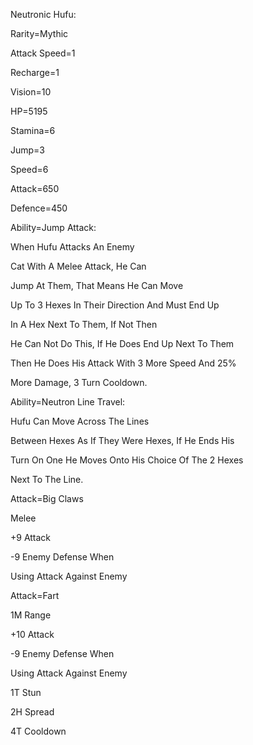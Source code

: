 Neutronic Hufu:

Rarity=Mythic

Attack Speed=1

Recharge=1

Vision=10

HP=5195

Stamina=6

Jump=3

Speed=6

Attack=650

Defence=450

Ability=Jump Attack:

When Hufu Attacks An Enemy

Cat With A Melee Attack, He Can

Jump At Them, That Means He Can Move

Up To 3 Hexes In Their Direction And Must End Up

In A Hex Next To Them, If Not Then

He Can Not Do This, If He Does End Up Next To Them

Then He Does His Attack With 3 More Speed And 25%

More Damage, 3 Turn Cooldown.

Ability=Neutron Line Travel:

Hufu Can Move Across The Lines

Between Hexes As If They Were Hexes, If He Ends His

Turn On One He Moves Onto His Choice Of The 2 Hexes

Next To The Line.

Attack=Big Claws

Melee

+9 Attack

-9 Enemy Defense When

Using Attack Against Enemy

Attack=Fart

1M Range

+10 Attack

-9 Enemy Defense When

Using Attack Against Enemy

1T Stun

2H Spread

4T Cooldown
